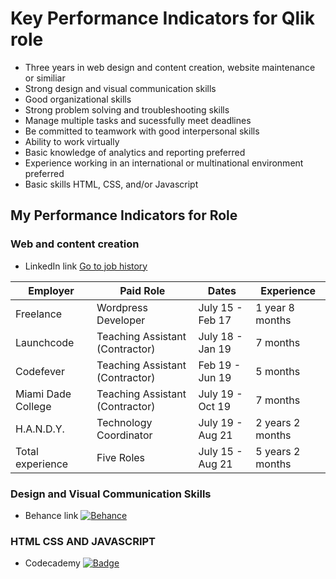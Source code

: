 # Key Performance Indicators for Qlik role

- Three years in web design and content creation, website maintenance or similiar
- Strong design and visual communication skills
- Good organizational skills
- Strong problem solving and troubleshooting skills
- Manage multiple tasks and sucessfully meet deadlines
- Be committed to teamwork with good interpersonal skills
- Ability to work virtually 
- Basic knowledge of analytics and reporting preferred
- Experience working in an international or multinational environment preferred
- Basic skills HTML, CSS, and/or Javascript

## My Performance Indicators for Role

### Web and content creation

- LinkedIn link [Go to job history](https://www.linkedin.com/in/stevenbarkley/)

| Employer | Paid Role | Dates | Experience|
| -------- | --------- | ----- | ----------|
|Freelance |Wordpress Developer|July 15 - Feb 17 | 1 year 8 months |
|Launchcode|Teaching Assistant (Contractor)|July 18 - Jan 19 | 7 months |
|Codefever|Teaching Assistant (Contractor)|Feb 19 - Jun 19 | 5 months |
|Miami Dade College|Teaching Assistant (Contractor)|July 19 - Oct 19 | 7 months |
|H.A.N.D.Y.|Technology Coordinator|July 19 - Aug 21 | 2 years 2 months |
| Total experience | Five Roles | July 15 - Aug 21 | 5 years 2 months |

### Design and Visual Communication Skills

- Behance link [![Behance](https://github.com/steven-barkley/Website-Qlik-2022/blob/master/Content/Media/Behance_Snip.PNG)](https://www.behance.net/illustratestr)

### HTML CSS AND JAVASCRIPT

- Codecademy [![Badge](https://github.com/steven-barkley/Website-Qlik-2022/blob/master/Content/Media/codecademy-users-Steven-Barkley-achievements-2022-04-25-23_50_53.png)](https://www.codecademy.com/users/Steven.Barkley/achievements)
